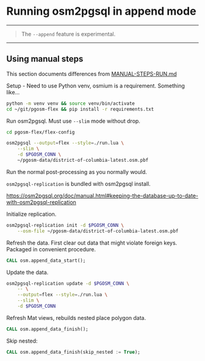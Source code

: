 # Running osm2pgsql in append mode

----

> The `--append` feature is experimental.

----


## Using manual steps

This section documents differences from [MANUAL-STEPS-RUN.md](MANUAL-STEPS-RUN.md)


Setup - Need to use Python venv, osmium is a requirement.  Something like...

```bash
python -m venv venv && source venv/bin/activate
cd ~/git/pgosm-flex && pip install -r requirements.txt
```


Run osm2pgsql. Must use `--slim` mode without drop.


```bash
cd pgosm-flex/flex-config

osm2pgsql --output=flex --style=./run.lua \
    --slim \
    -d $PGOSM_CONN \
    ~/pgosm-data/district-of-columbia-latest.osm.pbf
```

Run the normal post-processing as you normally would.


`osm2pgsql-replication` is bundled with osm2pgsql install.

https://osm2pgsql.org/doc/manual.html#keeping-the-database-up-to-date-with-osm2pgsql-replication


Initialize replication.


```bash
osm2pgsql-replication init -d $PGOSM_CONN \
    --osm-file ~/pgosm-data/district-of-columbia-latest.osm.pbf
```



Refresh the data.  First clear out data that might violate foreign keys. Packaged
in convenient procedure.


```sql
CALL osm.append_data_start();
```

Update the data.


```bash
osm2pgsql-replication update -d $PGOSM_CONN \
    -- \
    --output=flex --style=./run.lua \
    --slim \
    -d $PGOSM_CONN
```

Refresh Mat views, rebuilds nested place polygon data.


```sql
CALL osm.append_data_finish();
```


Skip nested:

```sql
CALL osm.append_data_finish(skip_nested := True);
```

